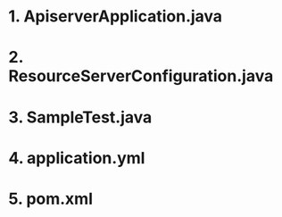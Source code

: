 # <apiserver-example>

# 1. ApiserverApplication.java


# 2. ResourceServerConfiguration.java

# 3. SampleTest.java

# 4. application.yml

# 5. pom.xml



